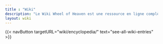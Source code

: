 ```yaml
---
title : "Wiki"
description: "Le Wiki Wheel of Heaven est une ressource en ligne complète qui sert de vaste répertoire d'informations liées aux thèmes principaux du site. Il propose une large gamme d'articles couvrant divers aspects de l'hypothèse sur le rôle d'une civilisation extraterrestre avancée dans la formation de l'histoire humaine et le développement de la vie sur Terre. C'est un outil inestimable pour les utilisateurs cherchant à approfondir leur compréhension de l'exploration des connexions et des origines cosmiques de l'humanité par le site."
layout: wiki
---
```


{{< navButton targetURL="wiki/encyclopedia/" text="see-all-wiki-entries" >}}
